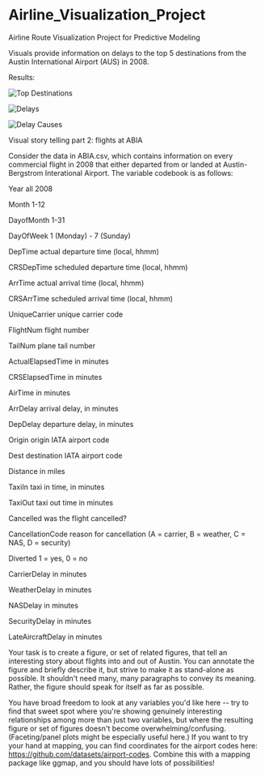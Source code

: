 # Airline_Visualization_Project

Airline Route Visualization Project for Predictive Modeling 

Visuals provide information on delays to the top 5 destinations from the Austin International Airport (AUS) in 2008. 

Results:

![Top Destinations]("Top%20Destinations%20from%20AUS.png")

![Delays]("Arrival%20Delay%20per%20Day.png")

![Delay Causes]("Delay%20Causes.png")

Visual story telling part 2: flights at ABIA

Consider the data in ABIA.csv, which contains information on every commercial flight in 2008 that either departed from or landed at Austin-Bergstrom Interational Airport. The variable codebook is as follows:

Year all 2008

Month 1-12

DayofMonth 1-31

DayOfWeek 1 (Monday) - 7 (Sunday)

DepTime actual departure time (local, hhmm)

CRSDepTime scheduled departure time (local, hhmm)

ArrTime actual arrival time (local, hhmm)

CRSArrTime scheduled arrival time (local, hhmm)

UniqueCarrier unique carrier code

FlightNum flight number

TailNum plane tail number

ActualElapsedTime in minutes

CRSElapsedTime in minutes

AirTime in minutes

ArrDelay arrival delay, in minutes

DepDelay departure delay, in minutes

Origin origin IATA airport code

Dest destination IATA airport code

Distance in miles

TaxiIn taxi in time, in minutes

TaxiOut taxi out time in minutes

Cancelled was the flight cancelled?

CancellationCode reason for cancellation (A = carrier, B = weather, C = NAS, D = security)

Diverted 1 = yes, 0 = no

CarrierDelay in minutes

WeatherDelay in minutes

NASDelay in minutes

SecurityDelay in minutes

LateAircraftDelay in minutes

Your task is to create a figure, or set of related figures, that tell an interesting story about flights into and out of Austin. You can annotate the figure and briefly describe it, but strive to make it as stand-alone as possible. It shouldn't need many, many paragraphs to convey its meaning. Rather, the figure should speak for itself as far as possible.

You have broad freedom to look at any variables you'd like here -- try to find that sweet spot where you're showing genuinely interesting relationships among more than just two variables, but where the resulting figure or set of figures doesn't become overwhelming/confusing. (Faceting/panel plots might be especially useful here.) If you want to try your hand at mapping, you can find coordinates for the airport codes here: https://github.com/datasets/airport-codes. Combine this with a mapping package like ggmap, and you should have lots of possibilities!
